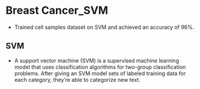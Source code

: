 # Breast Cancer_SVM
- Trained cell samples dataset on SVM and achieved an accuracy of 96%.

## SVM
- A support vector machine (SVM) is a supervised machine learning model that uses classification algorithms for two-group classification problems. After giving an SVM model sets of labeled training data for each category, they’re able to categorize new text.

